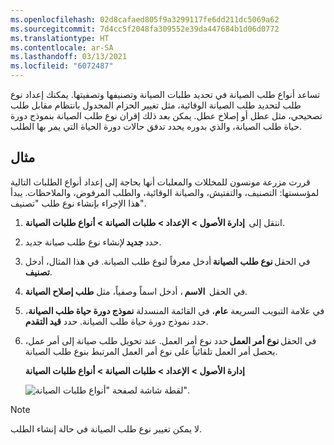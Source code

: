 ```yaml
---
ms.openlocfilehash: 02d8cafaed805f9a3299117fe6dd211dc5069a62
ms.sourcegitcommit: 7d4cc5f2048fa309552e39da447684b1d06d0772
ms.translationtype: HT
ms.contentlocale: ar-SA
ms.lasthandoff: 03/13/2021
ms.locfileid: "6072487"
---
```

تساعد أنواع طلب الصيانة في تحديد طلبات الصيانة وتصنيفها وتصفيتها. يمكنك إعداد نوع طلب لتحديد طلب الصيانة الوقائية، مثل تغيير الحزام المجدول بانتظام مقابل طلب تصحيحي، مثل عطل أو إصلاح عطل. يمكن بعد ذلك إقران نوع طلب الصيانة بنموذج دورة حياة طلب الصيانة، والذي بدوره يحدد تدفق حالات دورة الحياة التي يمر بها الطلب. 

## <a name="example"></a>مثال
قررت مزرعة مونسون للمخللات والمعلبات أنها بحاجة إلى إعداد أنواع الطلبات التالية لمؤسستها: التصنيف، والتفتيش، والصيانة الوقائية، والطلب المرفوض، والملاحظات. يبدأ هذا الإجراء بإنشاء نوع طلب "تصنيف".

1.  انتقل إلى  **إدارة الأصول > الإعداد > طلبات الصيانة > أنواع طلبات الصيانة**. 
2.  حدد **جديد** لإنشاء نوع طلب صيانة جديد.
3.  في الحقل **نوع طلب الصيانة** أدخل معرفاً لنوع طلب الصيانة. في هذا المثال، أدخل **تصنيف**. 
4.  في الحقل  **الاسم** ، أدخل اسماً وصفياً، مثل **طلب إصلاح الصيانة**. 
5.  في علامة التبويب السريعة **عام**، في القائمة المنسدلة **نموذج دورة حياة طلب الصيانة**، حدد نموذج دورة حياة طلب الصيانة. حدد **قيد التقدم**.
6.  في الحقل **نوع أمر العمل** حدد نوع أمر العمل. عند تحويل طلب صيانة إلى أمر عمل، يحصل أمر العمل تلقائياً على نوع أمر العمل المرتبط بنوع طلب الصيانة. 

    **إدارة الأصول > الإعداد > طلبات الصيانة > أنواع طلبات الصيانة**

    ![لقطة شاشة لصفحة "أنواع طلبات الصيانة".](../media/maintenance-request-types-ssm.png)

> [!NOTE]
> لا يمكن تغيير نوع طلب الصيانة في حالة إنشاء الطلب.
